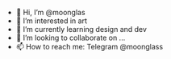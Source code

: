 - 👋 Hi, I’m @moonglas
- 👀 I’m interested in art
- 🌱 I’m currently learning design and dev
- 💞️ I’m looking to collaborate on ...
- 📫 How to reach me: Telegram @moonglass

<!---
moonglas/moonglas is a ✨ special ✨ repository because its `README.md` (this file) appears on your GitHub profile.
You can click the Preview link to take a look at your changes.
--->
